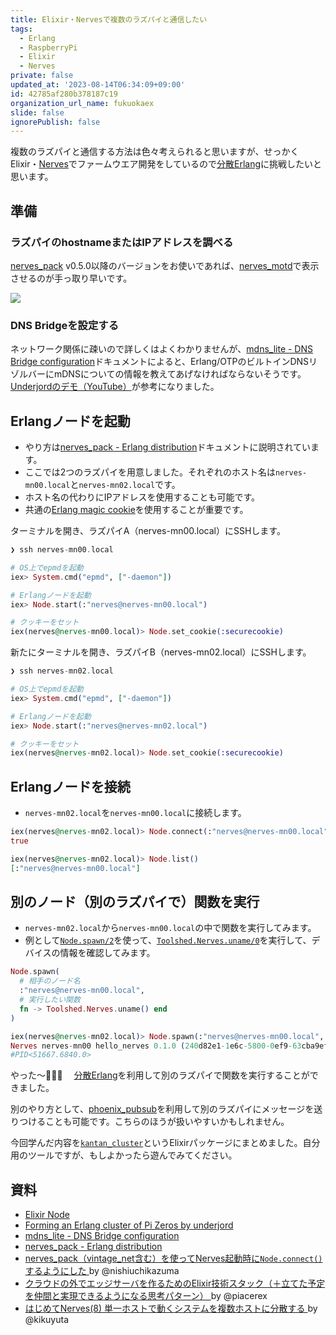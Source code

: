 ```yaml
---
title: Elixir・Nervesで複数のラズパイと通信したい
tags:
  - Erlang
  - RaspberryPi
  - Elixir
  - Nerves
private: false
updated_at: '2023-08-14T06:34:09+09:00'
id: 42785af280b378187c19
organization_url_name: fukuokaex
slide: false
ignorePublish: false
---
```

複数のラズパイと通信する方法は色々考えられると思いますが、せっかくElixir・[Nerves]でファームウエア開発をしているので[分散Erlang][Distributed Erlang]に挑戦したいと思います。

## 準備

### ラズパイのhostnameまたはIPアドレスを調べる

[nerves_pack] v0.5.0以降のバージョンをお使いであれば、[nerves_motd]で表示させるのが手っ取り早いです。

![](https://dev-to-uploads.s3.amazonaws.com/uploads/articles/97xt3gij2f3d6afcm53f.png)

[nerves_motd]: https://github.com/nerves-project/nerves_motd

### DNS Bridgeを設定する

ネットワーク関係に疎いので詳しくはよくわかりませんが、[mdns_lite - DNS Bridge configuration](https://hexdocs.pm/mdns_lite/readme.html#dns-bridge-configuration)ドキュメントによると、Erlang/OTPのビルトインDNSリゾルバーにmDNSについての情報を教えてあげなければならないそうです。
[Underjordのデモ（YouTube）](https://youtu.be/ZdtAVlzFf6Q?t=1503)が参考になりました。

## Erlangノードを起動

- やり方は[nerves_pack - Erlang distribution]ドキュメントに説明されています。
- ここでは2つのラズパイを用意しました。それぞれのホスト名は`nerves-mn00.local`と`nerves-mn02.local`です。
- ホスト名の代わりにIPアドレスを使用することも可能です。
- 共通の[Erlang magic cookie]を使用することが重要です。

ターミナルを開き、ラズパイA（nerves-mn00.local）にSSHします。

```elixir
❯ ssh nerves-mn00.local

# OS上でepmdを起動
iex> System.cmd("epmd", ["-daemon"])

# Erlangノードを起動
iex> Node.start(:"nerves@nerves-mn00.local")

# クッキーをセット
iex(nerves@nerves-mn00.local)> Node.set_cookie(:securecookie)
```

新たにターミナルを開き、ラズパイB（nerves-mn02.local）にSSHします。

```elixir
❯ ssh nerves-mn02.local

# OS上でepmdを起動
iex> System.cmd("epmd", ["-daemon"])

# Erlangノードを起動
iex> Node.start(:"nerves@nerves-mn02.local")

# クッキーをセット
iex(nerves@nerves-mn02.local)> Node.set_cookie(:securecookie)
```

[nerves_pack - Erlang distribution]: https://hexdocs.pm/nerves_pack/readme.html#erlang-distribution
[Erlang magic cookie]: https://erlang.org/doc/reference_manual/distributed.html#security

## Erlangノードを接続

- `nerves-mn02.local`を`nerves-mn00.local`に接続します。

```elixir
iex(nerves@nerves-mn02.local)> Node.connect(:"nerves@nerves-mn00.local")
true

iex(nerves@nerves-mn02.local)> Node.list()
[:"nerves@nerves-mn00.local"]
```

## 別のノード（別のラズパイで）関数を実行

- `nerves-mn02.local`から`nerves-mn00.local`の中で関数を実行してみます。
- 例として[`Node.spawn/2`]を使って、[`Toolshed.Nerves.uname/0`]を実行して、デバイスの情報を確認してみます。

```elixir
Node.spawn(
  # 相手のノード名
  :"nerves@nerves-mn00.local",
  # 実行したい関数
  fn -> Toolshed.Nerves.uname() end
)
```

```elixir
iex(nerves@nerves-mn02.local)> Node.spawn(:"nerves@nerves-mn00.local", fn -> Toolshed.Nerves.uname() end)
Nerves nerves-mn00 hello_nerves 0.1.0 (240d82e1-1e6c-5800-0ef9-63cba9efc212) arm
#PID<51667.6840.0>
```

やった〜:tada::tada::tada:　
[分散Erlang][Distributed Erlang]を利用して別のラズパイで関数を実行することができました。

別のやり方として、[phoenix_pubsub]を利用して別のラズパイにメッセージを送りつけることも可能です。こちらのほうが扱いやすいかもしれません。

今回学んだ内容を[`kantan_cluster`]というElixirパッケージにまとめました。自分用のツールですが、もしよかったら遊んでみてください。

## 資料

- [Elixir Node](https://hexdocs.pm/elixir/1.13/Node.html)
- [Forming an Erlang cluster of Pi Zeros by underjord](https://youtu.be/ZdtAVlzFf6Q)
- [mdns_lite - DNS Bridge configuration](https://hexdocs.pm/mdns_lite/readme.html#dns-bridge-configuration)
- [nerves_pack - Erlang distribution](https://hexdocs.pm/nerves_pack/readme.html#erlang-distribution)
- [nerves_pack（vintage_net含む）を使ってNerves起動時に`Node.connect()`するようにした ](https://qiita.com/nishiuchikazuma/items/f68d2661959197d0765c) by @nishiuchikazuma
- [クラウドの外でエッジサーバを作るためのElixir技術スタック（＋立てた予定を仲間と実現できるようになる思考パターン） ](https://qiita.com/piacerex/items/5c6db095f4c567c36f69) by @piacerex
- [はじめてNerves(8) 単一ホストで動くシステムを複数ホストに分散する ](https://qiita.com/kikuyuta/items/4b8326d0584fe26083a6) by @kikuyuta

<!-- Links -->

[Nerves]: https://www.nerves-project.org/
[Distributed Erlang]: https://erlang.org/doc/reference_manual/distributed.html
[`Toolshed.Nerves.uname/0`]: https://hexdocs.pm/toolshed/Toolshed.Nerves-function-uname.html#uname/0
[`Node.spawn/2`]: https://hexdocs.pm/elixir/1.12/Node.html#spawn/2
[`kantan_cluster`]: https://github.com/mnishiguchi/kantan_cluster
[nerves_pack]: https://hex.pm/packages/nerves_pack
[phoenix_pubsub]: https://hexdocs.pm/phoenix_pubsub/Phoenix.PubSub.html
